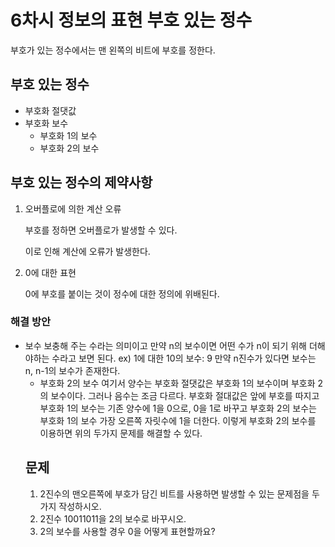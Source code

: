 # 6차시 정보의 표현 부호 있는 정수

부호가 있는 정수에서는 맨 왼쪽의 비트에 부호를 정한다.

## 부호 있는 정수

- 부호화 절댓값
- 부호화 보수
  - 부호화 1의 보수
  - 부호화 2의 보수

## 부호 있는 정수의 제약사항

1. 오버플로에 의한 계산 오류

   부호를 정하면 오버플로가 발생할 수 있다.

   이로 인해 계산에 오류가 발생한다.

2. 0에 대한 표현

   0에 부호를 붙이는 것이 정수에 대한 정의에 위배된다.

### 해결 방안

- 보수
  보충해 주는 수라는 의미이고
  만약 n의 보수이면 어떤 수가 n이 되기 위해 더해야하는 수라고 보면 된다.
  ex) 1에 대한 10의 보수: 9
  만약 n진수가 있다면 보수는 n, n-1의 보수가 존재한다.
  - 부호화 2의 보수
    여기서 양수는 부호화 절댓값은 부호화 1의 보수이며 부호화 2의 보수이다.
    그러나 음수는 조금 다르다.
    부호화 절대값은 앞에 부호를 따지고
    부호화 1의 보수는 기존 양수에 1을 0으로, 0을 1로 바꾸고
    부호화 2의 보수는 부호화 1의 보수 가장 오른쪽 자릿수에 1을 더한다.
  이렇게 부호화 2의 보수를 이용하면
  위의 두가지 문제를 해결할 수 있다.
  ## 문제
  1. 2진수의 맨오른쪽에 부호가 담긴 비트를 사용하면 발생할 수 있는 문제점을 두가지 작성하시오.
  2. 2진수 10011011을 2의 보수로 바꾸시오.
  3. 2의 보수를 사용할 경우 0을 어떻게 표현할까요?
